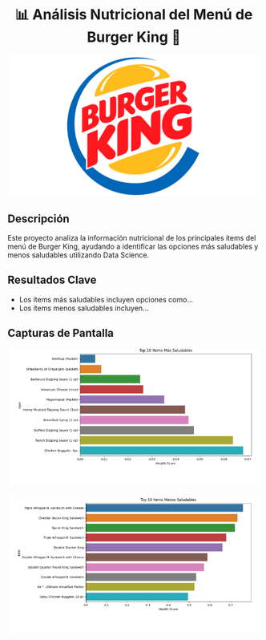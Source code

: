 <h1 align="center">📊 Análisis Nutricional del Menú de Burger King 🍔</h1>

<p align="center">
  <img src="Images/BKLOGO.png"  width="500"/>
</p>

## Descripción
Este proyecto analiza la información nutricional de los principales ítems del menú de Burger King, ayudando a identificar las opciones más saludables y menos saludables utilizando Data Science.

## Resultados Clave
- Los ítems más saludables incluyen opciones como...
- Los ítems menos saludables incluyen...

## Capturas de Pantalla
<p align="center">
   <img src="Images/1.png" width="500"/>
</p>
<p align="center">
   <img src="Images/2.png" width="500"/>
</p>
